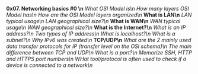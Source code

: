 **0x07. Networking basics #0 \n**
	*What OSI Model is\n*
	*How many layers OSI Model has\n*
	*How are the OSI Model layers organized\n*
**What is LAN\n**
	*LAN typical usage\n*
	*LAN geographical size?\n*
**What is WAN\n**
	*WAN typical usage\n*
	*WAN geographical size?\n*
**What is the Internet?\n**
	*What is an IP address?\n*
	*Two types of IP address\n*
	*What is localhost?\n*
	*What is a subnet?\n*
	*Why IPv6 was created\n*
**TCP/UDP\n**
	*What are the 2 mainly used data transfer protocols for IP (transfer level on the OSI schema)\n*
	*The main difference between TCP and UDP\n*
	*What is a port?\n*
	*Memorize SSH, HTTP and HTTPS port numbers\n*
	*WHat tool/protocol is often used to check if a device is connected to a network\n*
